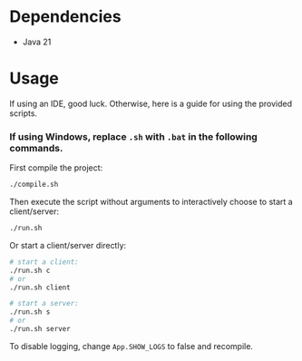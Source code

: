 # Dependencies
- Java 21

# Usage
If using an IDE, good luck. Otherwise, here is a guide for using the provided scripts.

### If using Windows, replace `.sh` with `.bat` in the following commands.

First compile the project:
```bash
./compile.sh
```

Then execute the script without arguments to interactively choose to start a client/server:
```bash
./run.sh
```

Or start a client/server directly:
```bash
# start a client:
./run.sh c
# or
./run.sh client

# start a server:
./run.sh s
# or
./run.sh server
```

To disable logging, change `App.SHOW_LOGS` to false and recompile.
